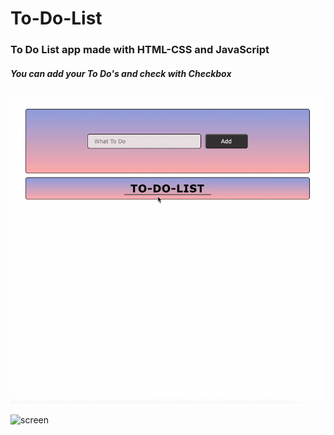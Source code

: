 # To-Do-List


<h3> To Do List app made with HTML-CSS and JavaScript </h3>

<h5>You can add your To Do's and check with Checkbox</h5>

![](screen.gif)

![screen](https://user-images.githubusercontent.com/86074336/201643996-c83dfa8c-b693-4f8c-9b9d-c3fc4747469a.gif)
